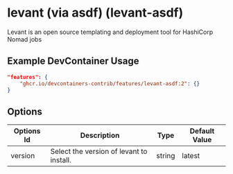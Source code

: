 
# levant (via asdf) (levant-asdf)

Levant is an open source templating and deployment tool for HashiCorp Nomad jobs

## Example DevContainer Usage

```json
"features": {
    "ghcr.io/devcontainers-contrib/features/levant-asdf:2": {}
}
```

## Options

| Options Id | Description | Type | Default Value |
|-----|-----|-----|-----|
| version | Select the version of levant to install. | string | latest |


